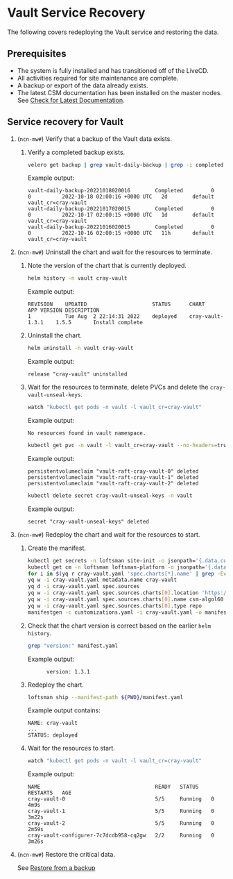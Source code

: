 # Vault Service Recovery

The following covers redeploying the Vault service and restoring the data.

## Prerequisites

- The system is fully installed and has transitioned off of the LiveCD.
- All activities required for site maintenance are complete.
- A backup or export of the data already exists.
- The latest CSM documentation has been installed on the master nodes. See [Check for Latest Documentation](../../update_product_stream/index.md#check-for-latest-documentation).

## Service recovery for Vault

1. (`ncn-mw#`) Verify that a backup of the Vault data exists.

   1. Verify a completed backup exists.

      ```bash
      velero get backup | grep vault-daily-backup | grep -i completed
      ```

      Example output:

      ```text
      vault-daily-backup-20221018020016        Completed         0        0          2022-10-18 02:00:16 +0000 UTC   2d        default            vault_cr=cray-vault
      vault-daily-backup-20221017020015        Completed         0        0          2022-10-17 02:00:15 +0000 UTC   1d        default            vault_cr=cray-vault
      vault-daily-backup-20221016020015        Completed         0        0          2022-10-16 02:00:15 +0000 UTC   11h       default            vault_cr=cray-vault
      ```

1. (`ncn-mw#`) Uninstall the chart and wait for the resources to terminate.

   1. Note the version of the chart that is currently deployed.

      ```bash
      helm history -n vault cray-vault
      ```

      Example output:

      ```text
      REVISION    UPDATED                     STATUS      CHART               APP VERSION DESCRIPTION
      1           Tue Aug  2 22:14:31 2022    deployed    cray-vault-1.3.1    1.5.5       Install complete
      ```

   1. Uninstall the chart.

      ```bash
      helm uninstall -n vault cray-vault
      ```

      Example output:

      ```text
      release "cray-vault" uninstalled
      ```

   1. Wait for the resources to terminate, delete PVCs and delete the `cray-vault-unseal-keys`.

      ```bash
      watch "kubectl get pods -n vault -l vault_cr=cray-vault"
      ```

      Example output:

      ```text
      No resources found in vault namespace.
      ```

      ```bash
      kubectl get pvc -n vault -l vault_cr=cray-vault --no-headers=true | awk '{print $1}' | xargs kubectl delete -n vault pvc
      ```

      Example output:

      ```text
      persistentvolumeclaim "vault-raft-cray-vault-0" deleted
      persistentvolumeclaim "vault-raft-cray-vault-1" deleted
      persistentvolumeclaim "vault-raft-cray-vault-2" deleted
      ```

      ```bash
      kubectl delete secret cray-vault-unseal-keys -n vault
      ```

      Example output:

      ```text
      secret "cray-vault-unseal-keys" deleted
      ```

1. (`ncn-mw#`) Redeploy the chart and wait for the resources to start.

   1. Create the manifest.

      ```bash
      kubectl get secrets -n loftsman site-init -o jsonpath='{.data.customizations\.yaml}' | base64 -d > customizations.yaml
      kubectl get cm -n loftsman loftsman-platform -o jsonpath='{.data.manifest\.yaml}' > cray-vault.yaml
      for i in $(yq r cray-vault.yaml 'spec.charts[*].name' | grep -Ev '^cray-vault$'); do yq d -i cray-vault.yaml 'spec.charts(name=='"$i"')'; done
      yq w -i cray-vault.yaml metadata.name cray-vault
      yq d -i cray-vault.yaml spec.sources
      yq w -i cray-vault.yaml spec.sources.charts[0].location 'https://packages.local/repository/charts'
      yq w -i cray-vault.yaml spec.sources.charts[0].name csm-algol60
      yq w -i cray-vault.yaml spec.sources.charts[0].type repo
      manifestgen -c customizations.yaml -i cray-vault.yaml -o manifest.yaml
      ```

   1. Check that the chart version is correct based on the earlier `helm history`.

      ```bash
      grep "version:" manifest.yaml 
      ```

      Example output:

      ```text
            version: 1.3.1
      ```

   1. Redeploy the chart.

      ```bash
      loftsman ship --manifest-path ${PWD}/manifest.yaml
      ```

      Example output contains:

      ```text
      NAME: cray-vault
      ...
      STATUS: deployed
      ```

   1. Wait for the resources to start.

      ```bash
      watch "kubectl get pods -n vault -l vault_cr=cray-vault"
      ```

      Example output:

      ```text
      NAME                                     READY   STATUS    RESTARTS   AGE
      cray-vault-0                             5/5     Running   0          4m9s
      cray-vault-1                             5/5     Running   0          3m22s
      cray-vault-2                             5/5     Running   0          2m59s
      cray-vault-configurer-7c7dcdb958-cq2gw   2/2     Running   0          3m26s
      ```

1. (`ncn-mw#`) Restore the critical data.

   See [Restore from a backup](../security_and_authentication/Backup_and_Restore_Vault_Clusters.md#restore-from-a-backup)
